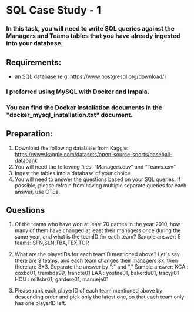 # SQL Case Study - 1

### In this task, you will need to write SQL queries against the Managers and Teams tables that you have already ingested into your database.

## Requirements:
- an SQL database (e.g. https://www.postgresql.org/download/)
### **I preferred using MySQL with Docker and Impala.**
### **You can find the Docker installation documents in the "docker_mysql_installation.txt" document.**


## Preparation:
1. Download the following database from Kaggle: https://www.kaggle.com/datasets/open-source-sports/baseball-databank
2. You will need the following files: “Managers.csv” and “Teams.csv”
3. Ingest the tables into a database of your choice
4. You will need to answer the questions based on your SQL queries. If possible, please refrain from having multiple separate queries for each answer, use CTEs.

## Questions
1. Of the teams who have won at least 70 games in the year 2010, how many of
them have changed at least their managers once during the same year, and
what is the teamID for each team?
Sample answer:
5 teams: SFN,SLN,TBA,TEX,TOR

2. What are the playerIDs for each teamID mentioned above?
Let's say there are 3 teams, and each team changes their managers 3x, then
there are 3*3. Separate the answer by ":" and ","
Sample answer:
KCA : coxbo01, trembda99, francte01
LAA : yostne01, bakerdu01, tracyji01
HOU : millsbr01, gardero01, manueje01

3. Please rank each playerID of each team mentioned above by descending
order and pick only the latest one, so that each team only has one playerID left.

